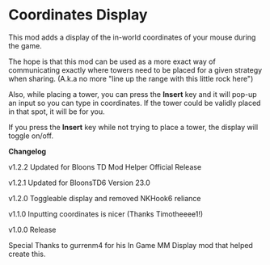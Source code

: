 # Coordinates Display

This mod adds a display of the in-world coordinates of your mouse during the game.

The hope is that this mod can be used as a more exact way of communicating exactly where towers need to be placed for a given strategy when sharing.
(A.k.a no more "line up the range with this little rock here")

Also, while placing a tower, you can press the **Insert** key and it will pop-up an input so you can type in coordinates.
If the tower could be validly placed in that spot, it will be for you.

If you press the **Insert** key while not trying to place a tower, the display will toggle on/off.

**Changelog**

v1.2.2 Updated for Bloons TD Mod Helper Official Release

v1.2.1 Updated for BloonsTD6 Version 23.0

v1.2.0 Toggleable display and removed NKHook6 reliance

v1.1.0 Inputting coordinates is nicer (Thanks Timotheeee1!)

v1.0.0 Release





Special Thanks to gurrenm4 for his In Game MM Display mod that helped create this.
